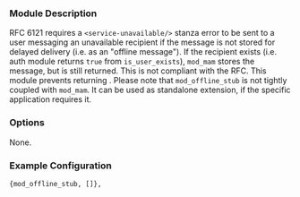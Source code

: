 ### Module Description

RFC 6121 requires a `<service-unavailable/>` stanza error to be sent to a user messaging an unavailable recipient if the message is not stored for delayed delivery (i.e. as an "offline message").
If the recipient exists (i.e. auth module returns `true` from `is_user_exists`), `mod_mam` stores the message, but <service-unavailable/> is still returned. This is not compliant with the RFC.
This module prevents returning <service-unavailable/>.
Please note that `mod_offline_stub` is not tightly coupled with `mod_mam`. It can be used as standalone extension, if the specific application requires it.

### Options

None.

### Example Configuration

```
{mod_offline_stub, []},
```

